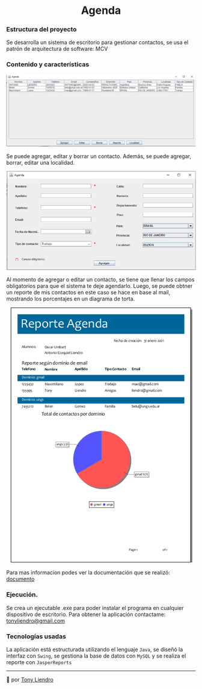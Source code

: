 <h1 align="center"> Agenda</h1>

### Estructura del proyecto
Se desarrolla un sistema de escritorio para gestionar contactos, se usa el patrón de arquitectura de software: MCV

### Contenido y características
<p align="center"><img src="https://github.com/Tony-L-93/Agenda-V1/blob/master/docs/inicio-agenda.png"/></p>
Se puede agregar, editar y borrar un contacto. Además, se puede agregar, borrar, editar una localidad.
<p align="center"><img src="https://github.com/Tony-L-93/Agenda-V1/blob/master/docs/datos.png"/></p>
Al momento de agregar o editar un contacto, se tiene que llenar los campos obligatorios para que el sistema te deje agendarlo.
Luego, se puede obtner un reporte de mis contactos en este caso se hace en base al mail, mostrando los porcentajes en un diagrama de torta.
<p align="center"><img src="https://github.com/Tony-L-93/Agenda-V1/blob/master/docs/reporte.png"/></p>

Para mas informacion podes ver la documentación que se realizó: [documento](https://github.com/Tony-L-93/Agenda-V1/blob/master/docs/Trabajo%20Practico_Inicial_Entrega%204.pdf)

### Ejecución.
Se crea un ejecutable .exe para poder instalar el programa en cualquier dispositivo de escritorio.
Para obtener la aplicación contactame: tonyliendro@gmail.com

### Tecnologías usadas
La aplicación está estructurada utilizando el lenguaje `Java`, se diseñó la interfaz con `Swing`, se gestiona la base de datos con `MySQL` y se realiza el reporte con `JasperReports`



---
 📢 por [Tony Liendro](https://github.com/Tony-L-93)
